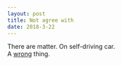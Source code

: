 ```yaml
---
layout: post
title: Not agree with
date: 2018-3-22
---
```

There are matter. On self-driving car.  
A [wrong](http://scripting.com/2018/03/20.html) thing.
